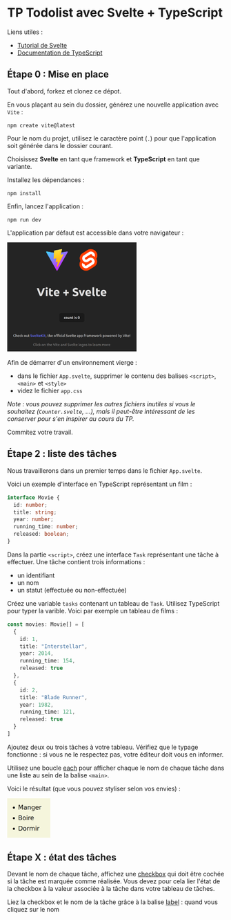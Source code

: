 # TP Todolist avec Svelte + TypeScript

Liens utiles :

- [Tutorial de Svelte](https://svelte.dev/tutorial/basics)
- [Documentation de TypeScript](https://www.typescriptlang.org/docs/handbook/2/everyday-types.html)

## Étape 0 : Mise en place

Tout d'abord, forkez et clonez ce dépot.

En vous plaçant au sein du dossier, générez une nouvelle application avec `Vite` :

```
npm create vite@latest
```

Pour le nom du projet, utilisez le caractère point (`.`) pour que l'application soit générée dans le dossier courant.

Choisissez **Svelte** en tant que framework et **TypeScript** en tant que variante.

Installez les dépendances :

```
npm install
```

Enfin, lancez l'application :

```
npm run dev
```

L'application par défaut est accessible dans votre navigateur :

<img src="doc/init.png" width="300px">

Afin de démarrer d'un environnement vierge :
- dans le fichier `App.svelte`, supprimer le contenu des balises `<script>`, `<main>` et `<style>`
- videz le fichier `app.css`

*Note : vous pouvez supprimer les autres fichiers inutiles si vous le souhaitez (`Counter.svelte`, ...), mais il peut-être intéressant de les conserver pour s'en inspirer au cours du TP.*

Commitez votre travail.

## Étape 2 : liste des tâches

Nous travaillerons dans un premier temps dans le fichier `App.svelte`.

Voici un exemple d'interface en TypeScript représentant un film :

```ts
interface Movie {
  id: number;
  title: string;
  year: number;
  running_time: number;
  released: boolean;
}
```

Dans la partie `<script>`, créez une interface `Task` représentant une tâche à effectuer. Une tâche contient trois informations :

- un identifiant
- un nom
- un statut (effectuée ou non-effectuée)

Créez une variable `tasks` contenant un tableau de `Task`. Utilisez TypeScript pour typer la varible. Voici par exemple un tableau de films :

```ts
const movies: Movie[] = [
  {
    id: 1,
    title: "Interstellar",
    year: 2014,
    running_time: 154,
    released: true
  },
  {
    id: 2,
    title: "Blade Runner",
    year: 1982,
    running_time: 121,
    released: true
  }
]
```

Ajoutez deux ou trois tâches à votre tableau. Vérifiez que le typage fonctionne : si vous ne le respectez pas, votre éditeur doit vous en informer.

Utilisez une boucle [each](https://svelte.dev/tutorial/each-blocks) pour afficher chaque le nom de chaque tâche dans une liste au sein de la balise `<main>`.

Voici le résultat (que vous pouvez styliser selon vos envies) :

<img src="doc/list.png" width="100">



## Étape X : état des tâches

Devant le nom de chaque tâche, affichez une [checkbox](https://svelte.dev/tutorial/checkbox-inputs) qui doit être cochée si la tâche est marquée comme réalisée. Vous devez pour cela lier l'état de la checkbox à la valeur associée à la tâche dans votre tableau de tâches.

Liez la checkbox et le nom de la tâche grâce à la balise [label](https://developer.mozilla.org/fr/docs/Web/HTML/Element/Label) : quand vous cliquez sur le nom
